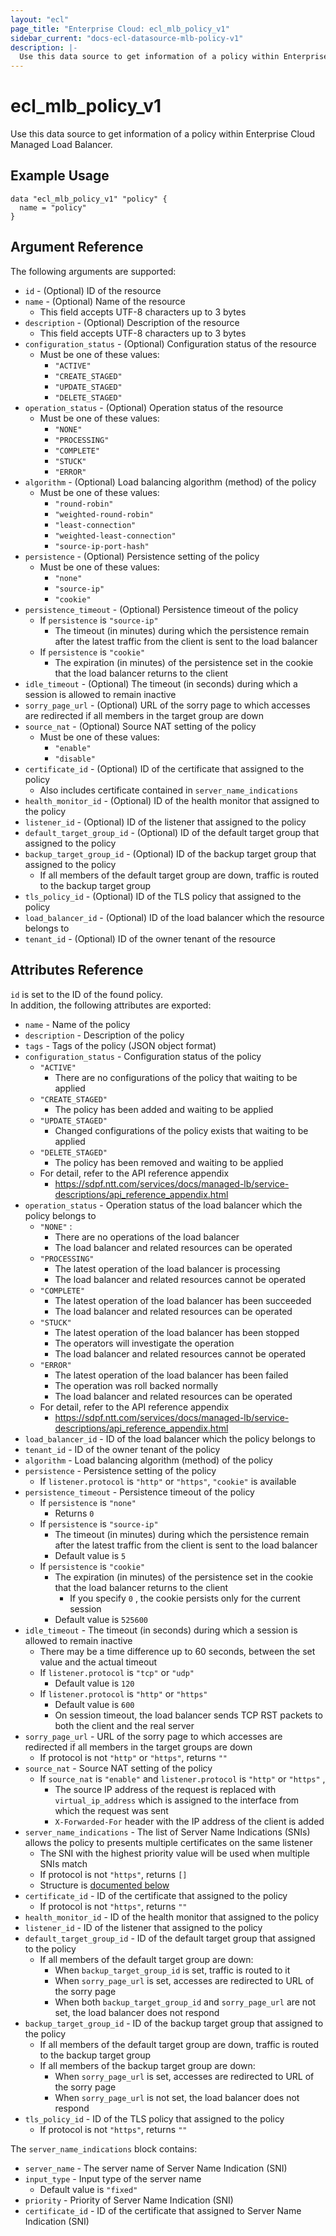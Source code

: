 ```yaml
---
layout: "ecl"
page_title: "Enterprise Cloud: ecl_mlb_policy_v1"
sidebar_current: "docs-ecl-datasource-mlb-policy-v1"
description: |-
  Use this data source to get information of a policy within Enterprise Cloud Managed Load Balancer.
---
```


# ecl\_mlb\_policy\_v1

Use this data source to get information of a policy within Enterprise Cloud Managed Load Balancer.

## Example Usage

```hcl
data "ecl_mlb_policy_v1" "policy" {
  name = "policy"
}
```

## Argument Reference

The following arguments are supported:

* `id` - (Optional) ID of the resource
* `name` - (Optional) Name of the resource
    * This field accepts UTF-8 characters up to 3 bytes
* `description` - (Optional) Description of the resource
    * This field accepts UTF-8 characters up to 3 bytes
* `configuration_status` - (Optional) Configuration status of the resource
    * Must be one of these values:
        * `"ACTIVE"`
        * `"CREATE_STAGED"`
        * `"UPDATE_STAGED"`
        * `"DELETE_STAGED"`
* `operation_status` - (Optional) Operation status of the resource
    * Must be one of these values:
        * `"NONE"`
        * `"PROCESSING"`
        * `"COMPLETE"`
        * `"STUCK"`
        * `"ERROR"`
* `algorithm` - (Optional) Load balancing algorithm (method) of the policy
    * Must be one of these values:
        * `"round-robin"`
        * `"weighted-round-robin"`
        * `"least-connection"`
        * `"weighted-least-connection"`
        * `"source-ip-port-hash"`
* `persistence` - (Optional) Persistence setting of the policy
    * Must be one of these values:
        * `"none"`
        * `"source-ip"`
        * `"cookie"`
* `persistence_timeout` - (Optional) Persistence timeout of the policy
    * If `persistence` is `"source-ip"`
        * The timeout (in minutes) during which the persistence remain after the latest traffic from the client is sent to the load balancer
    * If `persistence` is `"cookie"`
        * The expiration (in minutes) of the persistence set in the cookie that the load balancer returns to the client
* `idle_timeout` - (Optional) The timeout (in seconds) during which a session is allowed to remain inactive
* `sorry_page_url` - (Optional) URL of the sorry page to which accesses are redirected if all members in the target group are down
* `source_nat` - (Optional) Source NAT setting of the policy
    * Must be one of these values:
        * `"enable"`
        * `"disable"`
* `certificate_id` - (Optional) ID of the certificate that assigned to the policy
    * Also includes certificate contained in `server_name_indications`
* `health_monitor_id` - (Optional) ID of the health monitor that assigned to the policy
* `listener_id` - (Optional) ID of the listener that assigned to the policy
* `default_target_group_id` - (Optional) ID of the default target group that assigned to the policy
* `backup_target_group_id` - (Optional) ID of the backup target group that assigned to the policy
    * If all members of the default target group are down, traffic is routed to the backup target group
* `tls_policy_id` - (Optional) ID of the TLS policy that assigned to the policy
* `load_balancer_id` - (Optional) ID of the load balancer which the resource belongs to
* `tenant_id` - (Optional) ID of the owner tenant of the resource

## Attributes Reference

`id` is set to the ID of the found policy.<br>
In addition, the following attributes are exported:

* `name` - Name of the policy
* `description` - Description of the policy
* `tags` - Tags of the policy (JSON object format)
* `configuration_status` - Configuration status of the policy
    * `"ACTIVE"`
        * There are no configurations of the policy that waiting to be applied
    * `"CREATE_STAGED"`
        * The policy has been added and waiting to be applied
    * `"UPDATE_STAGED"`
        * Changed configurations of the policy exists that waiting to be applied
    * `"DELETE_STAGED"`
        * The policy has been removed and waiting to be applied
    * For detail, refer to the API reference appendix
        * https://sdpf.ntt.com/services/docs/managed-lb/service-descriptions/api_reference_appendix.html
* `operation_status` - Operation status of the load balancer which the policy belongs to
    * `"NONE"` :
        * There are no operations of the load balancer
        * The load balancer and related resources can be operated
    * `"PROCESSING"`
        * The latest operation of the load balancer is processing
        * The load balancer and related resources cannot be operated
    * `"COMPLETE"`
        * The latest operation of the load balancer has been succeeded
        * The load balancer and related resources can be operated
    * `"STUCK"`
        * The latest operation of the load balancer has been stopped
        * The operators will investigate the operation
        * The load balancer and related resources cannot be operated
    * `"ERROR"`
        * The latest operation of the load balancer has been failed
        * The operation was roll backed normally
        * The load balancer and related resources can be operated
    * For detail, refer to the API reference appendix
        * https://sdpf.ntt.com/services/docs/managed-lb/service-descriptions/api_reference_appendix.html
* `load_balancer_id` - ID of the load balancer which the policy belongs to
* `tenant_id` - ID of the owner tenant of the policy
* `algorithm` - Load balancing algorithm (method) of the policy
* `persistence` - Persistence setting of the policy
    * If `listener.protocol` is `"http"` or `"https"`, `"cookie"` is available
* `persistence_timeout` - Persistence timeout of the policy
    * If `persistence` is `"none"`
        * Returns `0`
    * If `persistence` is `"source-ip"`
        * The timeout (in minutes) during which the persistence remain after the latest traffic from the client is sent to the load balancer
        * Default value is `5`
    * If `persistence` is `"cookie"`
        * The expiration (in minutes) of the persistence set in the cookie that the load balancer returns to the client
            * If you specify `0` , the cookie persists only for the current session
        * Default value is `525600`
* `idle_timeout` - The timeout (in seconds) during which a session is allowed to remain inactive
    * There may be a time difference up to 60 seconds, between the set value and the actual timeout
    * If `listener.protocol` is `"tcp"` or `"udp"`
        * Default value is `120`
    * If `listener.protocol` is `"http"` or `"https"`
        * Default value is `600`
        * On session timeout, the load balancer sends TCP RST packets to both the client and the real server
* `sorry_page_url` - URL of the sorry page to which accesses are redirected if all members in the target groups are down
    * If protocol is not `"http"` or `"https"`, returns `""`
* `source_nat` - Source NAT setting of the policy
    * If `source_nat` is `"enable"` and `listener.protocol` is `"http"` or `"https"` ,
        * The source IP address of the request is replaced with `virtual_ip_address` which is assigned to the interface from which the request was sent
        * `X-Forwarded-For` header with the IP address of the client is added
* `server_name_indications` - The list of Server Name Indications (SNIs) allows the policy to presents multiple certificates on the same listener
    * The SNI with the highest priority value will be used when multiple SNIs match
    * If protocol is not `"https"`, returns `[]`
    * Structure is [documented below](#server-name-indications)
* `certificate_id` - ID of the certificate that assigned to the policy
    * If protocol is not `"https"`, returns `""`
* `health_monitor_id` - ID of the health monitor that assigned to the policy
* `listener_id` - ID of the listener that assigned to the policy
* `default_target_group_id` - ID of the default target group that assigned to the policy
    * If all members of the default target group are down:
        * When `backup_target_group_id` is set, traffic is routed to it
        * When `sorry_page_url` is set, accesses are redirected to URL of the sorry page
        * When both `backup_target_group_id` and `sorry_page_url` are not set, the load balancer does not respond
* `backup_target_group_id` - ID of the backup target group that assigned to the policy
    * If all members of the default target group are down, traffic is routed to the backup target group
    * If all members of the backup target group are down:
        * When `sorry_page_url` is set, accesses are redirected to URL of the sorry page
        * When `sorry_page_url` is not set, the load balancer does not respond
* `tls_policy_id` - ID of the TLS policy that assigned to the policy
    * If protocol is not `"https"`, returns `""`

<a name="server-name-indications"></a>The `server_name_indications` block contains:

* `server_name` - The server name of Server Name Indication (SNI)
* `input_type` - Input type of the server name
    * Default value is `"fixed"`
* `priority` - Priority of Server Name Indication (SNI)
* `certificate_id` - ID of the certificate that assigned to Server Name Indication (SNI)

